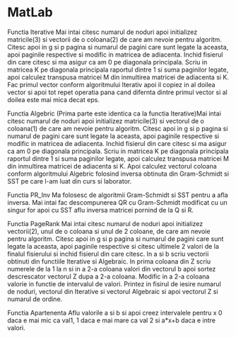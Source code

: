 # MatLab
Functia Iterative
Mai intai citesc numarul de noduri apoi initializez matricile(3) si vectorii de o coloana(2) de care am nevoie pentru algoritm. 
Citesc apoi in g si p pagina si numarul  de pagini care sunt legate la aceasta, apoi paginile respective si modific in matricea 
de adiacenta. Inchid fisierul din care citesc si ma asigur ca am 0 pe diagonala principala. Scriu in matricea K pe diagonala 
principala raportul dintre 1 si suma paginilor legate, apoi calculez transpusa matricei M din inmultirea matricei de adiacenta 
si K. Fac primul vector conform algoritmului Iterativ apoi il copiez in al doilea vector si apoi tot repet operatia pana cand 
difernta dintre primul vector si al doilea este mai mica decat eps.

Functia Algebric
(Prima parte este identica ca la functia Iterative)Mai intai citesc numarul de noduri apoi initializez matricile(3) si vectorul 
de o coloana(1) de care am nevoie pentru algoritm. Citesc apoi in g si p pagina si numarul  de pagini care sunt legate la aceasta, 
apoi paginile respective si modific in matricea de adiacenta. Inchid fisierul din care citesc si ma asigur ca am 0 pe diagonala principala. 
Scriu in matricea K pe diagonala principala raportul dintre 1 si suma paginilor legate, apoi calculez transpusa matricei M din inmultirea 
matricei de adiacenta si K. Apoi calculez vectorul coloana conform algoritmului Algebric folosind inversa obtinuta din Gram-Schmidt si SST 
pe care l-am luat din curs si laborator.

Functia PR_Inv
Ma folosesc de algoritmii Gram-Schmidt si SST pentru a afla inversa. Mai intai fac descompunerea QR cu Gram-Schmidt modificat cu un 
singur for apoi cu SST aflu inversa matricei pornind de la Q si R.

Functia PageRank
Mai intai citesc numarul de noduri apoi initializez vectorii(2), unul de o coloana si unul de 2 coloane, de care am nevoie pentru 
algoritm. Citesc apoi in g si p pagina si numarul  de pagini care sunt legate la aceasta, apoi paginile respective si citesc ultimele 
2 valori de la finalul fisierului si inchid fisierul din care citesc. In a si b scriu vectorii obtinuti din functiile Iterative si 
Algebraic. In prima coloana din Z scriu numerele de la 1 la n si in a 2-a coloana valori din vectorul b apoi sortez descrescator 
vectorul Z dupa a 2-a coloana. Modific in a 2-a coloana valorie in functie de intervalul de valori. Printez in fisirul de iesire 
numarul de noduri, vectorul din Iterative si vectorul Algebraic si apoi vectorul Z si numarul de ordine.

Functia Apartenenta
Aflu valorile a si b si apoi creez intervalele pentru x 0 daca e mai mic ca val1, 1 daca e mai mare ca val 2 si a*x+b daca e intre valori. 
